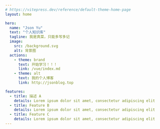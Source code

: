 ```yaml
---
# https://vitepress.dev/reference/default-theme-home-page
layout: home

hero:
  name: "Json Yu"
  text: "个人知识库"
  tagline: 我是真菜，只能多写多记
  image:
    src: /background.svg
    alt: 背景图
  actions:
    - theme: brand
      text: 开始学习！！！
      link: /vue/index.md
    - theme: alt
      text: 我的个人博客
      link: http://jsonblog.top

features:
  - title: 描述 A
    details: Lorem ipsum dolor sit amet, consectetur adipiscing elit
  - title: Feature B
    details: Lorem ipsum dolor sit amet, consectetur adipiscing elit
  - title: Feature C
    details: Lorem ipsum dolor sit amet, consectetur adipiscing elit
---
```


